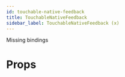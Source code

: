 ```yaml
---
id: touchable-native-feedback
title: TouchableNativeFeedback
sidebar_label: TouchableNativeFeedback (x)
---
```


Missing bindings

# Props
